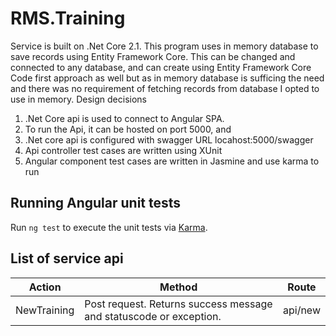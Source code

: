 # RMS.Training
Service is built on .Net Core 2.1. This program uses in memory database to save records using Entity Framework Core.  This can be changed and connected to any database, and can create using Entity Framework Core Code first approach as well but as in memory database is sufficing the need and there was no requirement of fetching records from database I opted to use in memory.
Design decisions

1.	.Net Core api is used to connect to Angular SPA. 
2.	To run the Api, it can be hosted on port 5000, and 
3.	.Net core api is configured with swagger URL locahost:5000/swagger
4.	Api controller test cases are written using XUnit
5.	Angular component test cases are written in Jasmine and use karma to run

## Running Angular unit tests

Run `ng test` to execute the unit tests via [Karma](https://karma-runner.github.io).



## List of service api

Action | Method | Route
------------ | ------------- |--------
NewTraining	|Post request. Returns success message and statuscode or exception.	| api/new

